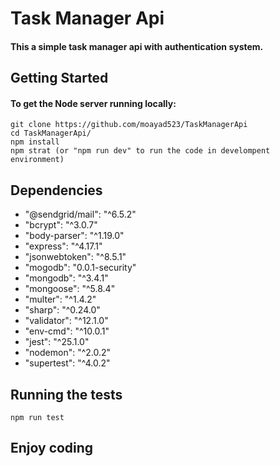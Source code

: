 # Task Manager Api
#### This a simple task manager api with authentication system.

## Getting Started 
#### To get the Node server running locally:
```
git clone https://github.com/moayad523/TaskManagerApi
cd TaskManagerApi/
npm install
npm strat (or "npm run dev" to run the code in develompent environment) 

```
## Dependencies
- "@sendgrid/mail": "^6.5.2"
- "bcrypt": "^3.0.7"
- "body-parser": "^1.19.0"
- "express": "^4.17.1"
- "jsonwebtoken": "^8.5.1"
- "mogodb": "0.0.1-security"
- "mongodb": "^3.4.1"
- "mongoose": "^5.8.4"
- "multer": "^1.4.2"
- "sharp": "^0.24.0"
- "validator": "^12.1.0"
- "env-cmd": "^10.0.1"
- "jest": "^25.1.0"
- "nodemon": "^2.0.2"
- "supertest": "^4.0.2"


## Running the tests
```
npm run test

```

## Enjoy coding


